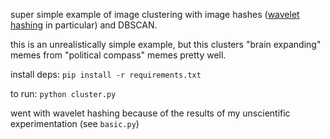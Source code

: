 super simple example of image clustering with image hashes ([wavelet hashing](https://fullstackml.com/wavelet-image-hash-in-python-3504fdd282b5) in particular) and DBSCAN.

this is an unrealistically simple example, but this clusters "brain expanding" memes from "political compass" memes pretty well.

install deps: `pip install -r requirements.txt`

to run: `python cluster.py`

went with wavelet hashing because of the results of my unscientific experimentation (see `basic.py`)